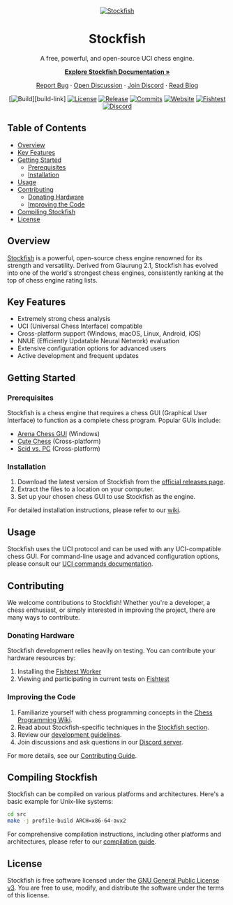 <div align="center">

  [![Stockfish][stockfish128-logo]][website-link]

  # Stockfish

  A free, powerful, and open-source UCI chess engine.
  
  **[Explore Stockfish Documentation »][wiki-link]**
  
  [Report Bug][issue-link] · [Open Discussion][discussions-link] · [Join Discord][discord-link] · [Read Blog][website-blog-link]

  [![Build][build-badge]][build-link]
  [![License][license-badge]][license-link]
  [![Release][release-badge]][release-link]
  [![Commits][commits-badge]][commits-link]
  [![Website][website-badge]][website-link]
  [![Fishtest][fishtest-badge]][fishtest-link]
  [![Discord][discord-badge]][discord-link]

</div>

## Table of Contents

- [Overview](#overview)
- [Key Features](#key-features)
- [Getting Started](#getting-started)
  - [Prerequisites](#prerequisites)
  - [Installation](#installation)
- [Usage](#usage)
- [Contributing](#contributing)
  - [Donating Hardware](#donating-hardware)
  - [Improving the Code](#improving-the-code)
- [Compiling Stockfish](#compiling-stockfish)
- [License](#license)

## Overview

[Stockfish][website-link] is a powerful, open-source chess engine renowned for its strength and versatility. Derived from Glaurung 2.1, Stockfish has evolved into one of the world's strongest chess engines, consistently ranking at the top of chess engine rating lists.

## Key Features

- Extremely strong chess analysis
- UCI (Universal Chess Interface) compatible
- Cross-platform support (Windows, macOS, Linux, Android, iOS)
- NNUE (Efficiently Updatable Neural Network) evaluation
- Extensive configuration options for advanced users
- Active development and frequent updates

## Getting Started

### Prerequisites

Stockfish is a chess engine that requires a chess GUI (Graphical User Interface) to function as a complete chess program. Popular GUIs include:

- [Arena Chess GUI](http://www.playwitharena.de/) (Windows)
- [Cute Chess](https://github.com/cutechess/cutechess) (Cross-platform)
- [Scid vs. PC](http://scidvspc.sourceforge.net/) (Cross-platform)

### Installation

1. Download the latest version of Stockfish from the [official releases page][release-link].
2. Extract the files to a location on your computer.
3. Set up your chosen chess GUI to use Stockfish as the engine.

For detailed installation instructions, please refer to our [wiki][wiki-usage-link].

## Usage

Stockfish uses the UCI protocol and can be used with any UCI-compatible chess GUI. For command-line usage and advanced configuration options, please consult our [UCI commands documentation][wiki-uci-link].

## Contributing

We welcome contributions to Stockfish! Whether you're a developer, a chess enthusiast, or simply interested in improving the project, there are many ways to contribute.

### Donating Hardware

Stockfish development relies heavily on testing. You can contribute your hardware resources by:

1. Installing the [Fishtest Worker][worker-link]
2. Viewing and participating in current tests on [Fishtest][fishtest-link]

### Improving the Code

1. Familiarize yourself with chess programming concepts in the [Chess Programming Wiki][programming-link].
2. Read about Stockfish-specific techniques in the [Stockfish section][programmingsf-link].
3. Review our [development guidelines][guideline-link].
4. Join discussions and ask questions in our [Discord server][discord-link].

For more details, see our [Contributing Guide](CONTRIBUTING.md).

## Compiling Stockfish

Stockfish can be compiled on various platforms and architectures. Here's a basic example for Unix-like systems:

```bash
cd src
make -j profile-build ARCH=x86-64-avx2
```

For comprehensive compilation instructions, including other platforms and architectures, please refer to our [compilation guide][wiki-compile-link].

## License

Stockfish is free software licensed under the [GNU General Public License v3][license-link]. You are free to use, modify, and distribute the software under the terms of this license.

[commits-link]:       https://github.com/official-stockfish/Stockfish/commits/master
[discord-link]:       https://discord.gg/GWDRS3kU6R
[issue-link]:         https://github.com/official-stockfish/Stockfish/issues/new?assignees=&labels=&template=BUG-REPORT.yml
[discussions-link]:   https://github.com/official-stockfish/Stockfish/discussions/new
[fishtest-link]:      https://tests.stockfishchess.org/tests
[guideline-link]:     https://github.com/official-stockfish/fishtest/wiki/Creating-my-first-test
[license-link]:       https://github.com/official-stockfish/Stockfish/blob/master/Copying.txt
[programming-link]:   https://www.chessprogramming.org/Main_Page
[programmingsf-link]: https://www.chessprogramming.org/Stockfish
[readme-link]:        https://github.com/official-stockfish/Stockfish/blob/master/README.md
[release-link]:       https://github.com/official-stockfish/Stockfish/releases/latest
[src-link]:           https://github.com/official-stockfish/Stockfish/tree/master/src
[stockfish128-logo]:  https://stockfishchess.org/images/logo/icon_128x128.png
[uci-link]:           https://backscattering.de/chess/uci/
[website-link]:       https://stockfishchess.org
[website-blog-link]:  https://stockfishchess.org/blog/
[wiki-link]:          https://github.com/official-stockfish/Stockfish/wiki
[wiki-compile-link]:  https://github.com/official-stockfish/Stockfish/wiki/Compiling-from-source
[wiki-uci-link]:      https://github.com/official-stockfish/Stockfish/wiki/UCI-&-Commands
[wiki-usage-link]:    https://github.com/official-stockfish/Stockfish/wiki/Download-and-usage
[worker-link]:        https://github.com/official-stockfish/fishtest/wiki/Running-the-worker

[build-badge]:        https://img.shields.io/github/actions/workflow/status/official-stockfish/Stockfish/stockfish.yml?branch=master&style=for-the-badge&label=stockfish&logo=github
[commits-badge]:      https://img.shields.io/github/commits-since/official-stockfish/Stockfish/latest?style=for-the-badge
[discord-badge]:      https://img.shields.io/discord/435943710472011776?style=for-the-badge&label=discord&logo=Discord
[fishtest-badge]:     https://img.shields.io/website?style=for-the-badge&down_color=red&down_message=Offline&label=Fishtest&up_color=success&up_message=Online&url=https%3A%2F%2Ftests.stockfishchess.org%2Ftests%2Ffinished
[license-badge]:      https://img.shields.io/github/license/official-stockfish/Stockfish?style=for-the-badge&label=license&color=success
[release-badge]:      https://img.shields.io/github/v/release/official-stockfish/Stockfish?style=for-the-badge&label=official%20release
[website-badge]:      https://img.shields.io/website?style=for-the-badge&down_color=red&down_message=Offline&label=website&up_color=success&up_message=Online&url=https%3A%2F%2Fstockfishchess.org
